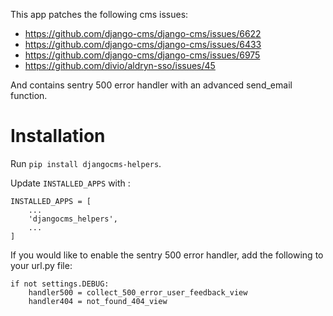 This app patches the following cms issues:
- https://github.com/django-cms/django-cms/issues/6622
- https://github.com/django-cms/django-cms/issues/6433
- https://github.com/django-cms/django-cms/issues/6975
- https://github.com/divio/aldryn-sso/issues/45

And contains sentry 500 error handler with an advanced send_email function.

Installation
===============================================================================

Run `pip install djangocms-helpers`.

Update `INSTALLED_APPS` with :

```
INSTALLED_APPS = [
    ...
    'djangocms_helpers',
    ...
]
```

If you would like to enable the sentry 500 error handler, add the following to your url.py file:
```
if not settings.DEBUG:
    handler500 = collect_500_error_user_feedback_view
    handler404 = not_found_404_view
```
